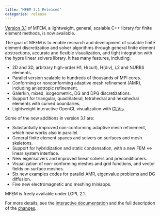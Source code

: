 ```yaml
---
title: "MFEM 3.1 Released"
categories: release
---
```


[Version 3.1](https://mfem.org/download/) of MFEM, a lightweight, general, scalable C++ library for finite element methods, is now available.

The goal of MFEM is to enable research and development of scalable finite element discretization and solver algorithms through general finite element abstractions, accurate and flexible visualization, and tight integration with the hypre linear solvers library. It has many features, including:

- 2D and 3D, arbitrary high-order H1, H(curl), H(div), L2 and NURBS elements.
- Parallel version scalable to hundreds of thousands of MPI cores.
- Conforming or nonconforming adaptive mesh refinement (AMR), including anisotropic refinement.
- Galerkin, mixed, isogeometric, DG and DPG discretizations.
- Support for triangular, quadrilateral, tetrahedral and hexahedral elements with curved boundaries.
- Lightweight interactive OpenGL visualization with [GLVis](http://glvis.org).

Some of the new additions in version 3.1 are:

- Substantially improved non-conforming adaptive mesh refinement, which now works also in parallel.
- General finite element spaces and solvers on surfaces and mesh skeletons.
- Support for hybridization and static condensation, with a new FEM <-> linear system interface.
- New eigensolvers and improved linear solvers and preconditioners.
- Visualization of non-conforming meshes and grid functions, and vector fields on surface meshes.
- Six new examples codes for parallel AMR, eigenvalue problems and DG diffusion.
- Five new electromagnetic and meshing miniapps.

MFEM is freely available under LGPL 2.1.

For more details, see the [interactive documentation](http://mfem.org/examples) and the full description of the [changes](https://raw.githubusercontent.com/mfem/mfem/master/CHANGELOG).
